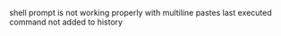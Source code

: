 shell prompt is not working properly with multiline pastes
last executed command not added to history
